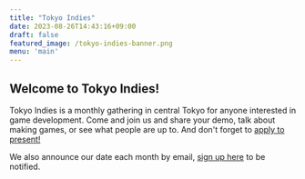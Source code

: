 ```yaml
---
title: "Tokyo Indies"
date: 2023-08-26T14:43:16+09:00
draft: false
featured_image: /tokyo-indies-banner.png
menu: 'main'
---
```


## Welcome to Tokyo Indies!

Tokyo Indies is a monthly gathering in central Tokyo for anyone interested in game development. Come and join us and share your demo, talk about making games, or see what people are up to. And don't forget to [apply to present!](/en/present) 

We also announce our date each month by email, [sign up here](http://eepurl.com/iA-lXM) to be notified.



